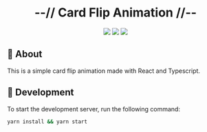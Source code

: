 <div align="center">
    <h1>--// Card Flip Animation //--</h1>
    <img src="https://img.shields.io/github/last-commit/klpod221/card-flip-animation?style=for-the-badge&color=ffb4a2&labelColor=201a19">
    <img src="https://img.shields.io/github/stars/klpod221/card-flip-animation?style=for-the-badge&color=e6c419&labelColor=1d1b16">
    <img src="https://img.shields.io/github/repo-size/klpod221/card-flip-animation?style=for-the-badge&color=a8c7ff&labelColor=1a1b1f">
</div>

## 📖 About

This is a simple card flip animation made with React and Typescript.

## 🚀 Development

To start the development server, run the following command:

```bash
yarn install && yarn start
```
